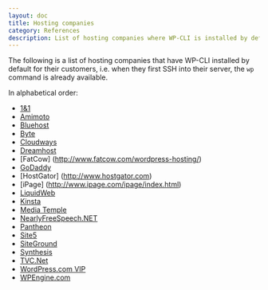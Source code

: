 ```yaml
---
layout: doc
title: Hosting companies
category: References
description: List of hosting companies where WP-CLI is installed by default.
---
```


The following is a list of hosting companies that have WP-CLI installed by default for their customers, i.e. when they first SSH into their server, the `wp` command is already available.

In alphabetical order:

* [1&1](http://1and1.com/)
* [Amimoto](http://megumi-cloud.com/)
* [Bluehost](http://www.bluehost.com/)
* [Byte](https://www.byte.nl)
* [Cloudways](http://cloudways.com)
* [Dreamhost](http://dreamhost.com)
* [FatCow] (http://www.fatcow.com/wordpress-hosting/)
* [GoDaddy](https://www.godaddy.com/help/accessing-wp-cli-on-your-managed-wordpress-account-12066)
* [HostGator] (http://www.hostgator.com)
* [iPage] (http://www.ipage.com/ipage/index.html)
* [LiquidWeb](https://liquidweb.com/wordpress)
* [Kinsta](https://kinsta.com)
* [Media Temple](http://mediatemple.net)
* [NearlyFreeSpeech.NET](https://www.nearlyfreespeech.net/)
* [Pantheon](https://pantheon.io)
* [Site5](http://www.site5.com/)
* [SiteGround](http://www.siteground.com/)
* [Synthesis](http://websynthesis.com/)
* [TVC.Net](http://TVC.Net/)
* [WordPress.com VIP](http://vip.wordpress.com/)
* [WPEngine.com](http://wpengine.com)
